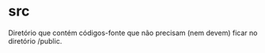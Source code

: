 src
===

Diretório que contém códigos-fonte que não precisam (nem devem) ficar no diretório /public.
